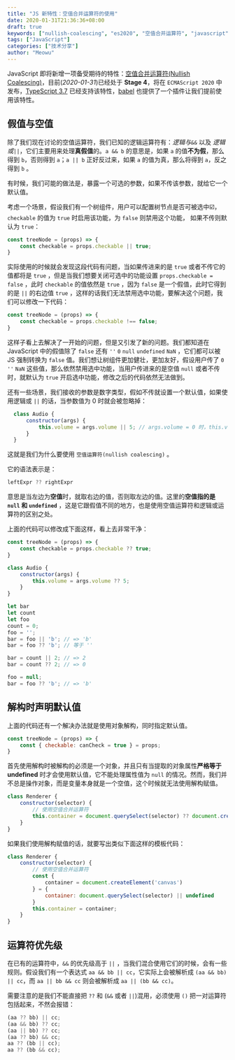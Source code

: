 ```yaml
---
title: "JS 新特性：空值合并运算符的使用"
date: 2020-01-31T21:36:36+08:00
draft: true
keywords: ["nullish-coalescing", "es2020", "空值合并运算符", "javascript", "optional-chaining"]
tags: ["JavaScript"]
categories: ["技术分享"]
author: "Meowu"
---
```


JavaScript 即将新增一项备受期待的特性：[空值合并运算符(Nullish Coalescing)](https://github.com/tc39/proposal-nullish-coalescing)，目前(_2020-01-31_)已经处于 **Stage 4**，将在 `ECMAScript 2020` 中发布，[TypeScript 3.7](https://devblogs.microsoft.com/typescript/announcing-typescript-3-7/#nullish-coalescing) 已经支持该特性，[babel](https://babeljs.io/docs/en/babel-plugin-proposal-nullish-coalescing-operator) 也提供了一个插件让我们提前使用该特性。

## 假值与空值

除了我们现在讨论的空值运算符，我们已知的逻辑运算符有：_逻辑与`&&`_ 以及 _逻辑或`||`_，它们主要用来处理**真假值**的。`a && b` 的意思是，如果 `a` 的值**不为假**，那么得到 `b`，否则得到 `a`；`a || b` 正好反过来，如果 `a` 的值为真，那么将得到 `a`，反之得到 `b` 。

有时候，我们可能的做法是，暴露一个可选的参数，如果不传该参数，就给它一个默认值。

考虑一个场景，假设我们有一个树组件，用户可以配置树节点是否可被选中☑️，`checkable` 的值为 `true` 时启用该功能，为 `false` 则禁用这个功能， 如果不传则默认为 `true`：

```javascript
const treeNode = (props) => {
    const checkable = props.checkable || true;
}
```

实际使用的时候就会发现这段代码有问题，当如果传进来的是 `true` 或者不传它的值都将是 `true` ，但是当我们想要关闭可选中的功能设置 `props.checkable = false` ，此时 `checkable` 的值依然是 `true` ，因为 `false` 是一个假值，此时它得到的是 `||` 的右边值 `true` ，这样的话我们无法禁用选中功能，要解决这个问题，我们可以修改一下代码：

```javascript
const treeNode = (props) => {
    const checkable = props.checkable !== false;
}
```

这样子看上去解决了一开始的问题，但是又引发了新的问题。我们都知道在 JavaScript 中的假值除了 `false` 还有 `''` `0` `null` `undefined` `NaN` ，它们都可以被 JS 强制转换为 `false` 值。我们想让树组件更加健壮，更加友好，假设用户传了 `0` `''` `NaN` 这些值，那么依然禁用选中功能，当用户传进来的是空值 `null` 或者不传时，就默认为 `true` 开启选中功能，修改之后的代码依然无法做到。

还有一些场景，我们接收的参数是数字类型，假如不传就设置一个默认值，如果使用逻辑或 `||` 的话，当参数值为 0 时就会被忽略掉：

```javascript
  class Audio {
      constructor(args) {
          this.volume = args.volume || 5; // args.volume = 0 时，this.volume = 5;
      }
  }
```

这就是我们为什么要使用 `空值运算符(nullish coalescing)` 。

它的语法表示是：

```javascript
leftExpr ?? rightExpr
```

意思是当左边为**空值**时，就取右边的值，否则取左边的值。这里的**空值指的是 `null` 和 `undefined`** ，这是它跟假值不同的地方，也是使用空值运算符和逻辑或运算符的区别之处。

上面的代码可以修改成下面这样，看上去非常干净：

```javascript
const treeNode = (props) => {
    const checkable = props.checkable ?? true;
}

class Audio {
    constructor(args) {
        this.volume = args.volume ?? 5; 
    }
}

let bar
let count
let foo
count = 0;
foo = '';
bar = foo || 'b'; // => 'b'
bar = foo ?? 'b'; // 等于 ''

bar = count || 2; // => 2
bar = count ?? 2; // => 0

foo = null;
bar = foo ?? 'b'; // => 'b'
```

## 解构时声明默认值

上面的代码还有一个解决办法就是使用对象解构，同时指定默认值。

```javascript
const treeNode = (props) => {
    const { checkable: canCheck = true } = props;
}
```

首先使用解构时被解构的必须是一个对象，并且只有当提取的对象属性**严格等于 undefined** 时才会使用默认值，它不能处理属性值为 `null` 的情况。然而，我们并不总是操作对象，而是变量本身就是一个空值，这个时候就无法使用解构赋值。

```javascript
class Renderer {
    constructor(selector) {
        // 使用空值合并运算符
        this.container = document.querySelect(selector) ?? document.createElement('canvas');
    }
}
```

如果我们使用解构赋值的话，就要写出类似下面这样的模板代码：

```javascript
class Renderer {
    constructor(selector) {
        // 使用空值合并运算符
        const { 
            container = document.createElement('canvas') 
        } = {
            container: document.querySelect(selector) || undefined 
        }
        this.container = container;
    }
}
```

## 运算符优先级

在已有的运算符中，`&&` 的优先级高于 `||` ，当我们混合使用它们的时候，会有一些规则。假设我们有一个表达式 `aa && bb || cc`，它实际上会被解析成 `(aa && bb) || cc`，而 `aa || bb && cc` 则会被解析成 `aa || (bb && cc)`。

需要注意的是我们不能直接把 `??` 和 (`&&` 或者 `||`)混用，必须使用 `()` 把一对运算符包括起来，不然会报错：
```javascript
(aa ?? bb) || cc;
(aa && bb) ?? cc;
(aa || bb) ?? cc;
(aa ?? bb) && cc;
aa ?? (bb || cc);
aa ?? (bb && cc);
```

